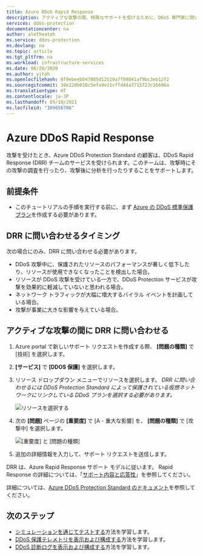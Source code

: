 ```yaml
---
title: Azure DDoS Rapid Response
description: アクティブな攻撃の間、特殊なサポートを受けるために、DDoS 専門家に問い合わせる方法について説明します。
services: ddos-protection
documentationcenter: na
author: aletheatoh
ms.service: ddos-protection
ms.devlang: na
ms.topic: article
ms.tgt_pltfrm: na
ms.workload: infrastructure-services
ms.date: 08/28/2020
ms.author: yitoh
ms.openlocfilehash: 8f0ebeebb47885d12529a7f09041af9bc3eb12f2
ms.sourcegitcommit: 3de22db010c5efa9e11cffd44a3715723c36696a
ms.translationtype: HT
ms.contentlocale: ja-JP
ms.lasthandoff: 05/10/2021
ms.locfileid: "109656706"
---
```

# <a name="azure-ddos-rapid-response"></a>Azure DDoS Rapid Response

攻撃を受けたとき、Azure DDoS Protection Standard の顧客は、DDoS Rapid Response (DRR) チームのサービスを受けられます。このチームは、攻撃時にその攻撃の調査を行ったり、攻撃後に分析を行ったりすることをサポートします。

## <a name="prerequisites"></a>前提条件

- このチュートリアルの手順を実行する前に、まず [Azure の DDoS 標準保護プラン](manage-ddos-protection.md)を作成する必要があります。

## <a name="when-to-engage-drr"></a>DRR に問い合わせるタイミング

次の場合にのみ、DRR に問い合わせる必要があります。 

- DDoS 攻撃中に、保護されたリソースのパフォーマンスが著しく低下したり、リソースが使用できなくなったことを検出した場合。 
- リソースが DDoS 攻撃を受けている一方で、DDoS Protection サービスが攻撃を効果的に軽減していないと思われる場合。
- ネットワーク トラフィックが大幅に増大するバイラル イベントを計画している場合。
- 攻撃が事業に大きな影響を与えている場合。

## <a name="engage-drr-during-an-active-attack"></a>アクティブな攻撃の間に DRR に問い合わせる

1. Azure portal で新しいサポート リクエストを作成する際、 **[問題の種類]** で [技術] を選択します。
2. **[サービス]** で **[DDOS 保護]** を選択します。
3. リソース ドロップダウン メニューでリソースを選択します。 _DRR に問い合わせるには DDoS Protection Standard によって保護されている仮想ネットワークにリンクしている DDoS プランを選択する必要があります。_

    ![リソースを選択する](./media/ddos-rapid-response/choose-resource.png)

4. 次の **[問題]** ページの **[重要度]** で [A - 重大な影響] を、 **[問題の種類]** で [攻撃中] を選択します。

    ![[重要度] と [問題の種類]](./media/ddos-rapid-response/severity-and-problem-type.png)

5. 追加の詳細情報を入力して、サポート リクエストを送信します。

DRR は、Azure Rapid Response サポート モデルに従います。 Rapid Response の詳細については、「[サポート内容と応答性](https://azure.microsoft.com/en-us/support/plans/response/)」を参照してください。

詳細については、[Azure DDoS Protection Standard のドキュメント](./ddos-protection-overview.md)を参照してください。

## <a name="next-steps"></a>次のステップ

- [シミュレーションを通じてテストする](test-through-simulations.md)方法を学習します。
- [DDoS 保護テレメトリを表示および構成する](telemetry.md)方法を学習します。
- [DDoS 診断ログを表示および構成する](diagnostic-logging.md)方法を学習します。
